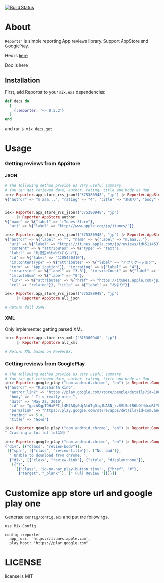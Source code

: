 
[![Build Status](https://travis-ci.org/KazuCocoa/simple_app_reporter_ex.svg?branch=master)](https://travis-ci.org/KazuCocoa/simple_app_reporter_ex)

# About

`Reporter` is simple reporting App reviews library.
Support AppStore and GooglePlay.

Hex is [here](https://hex.pm/packages/reporter)

Doc is [here](http://hexdocs.pm/reporter/extra-api-reference.html)

## Installation

First, add Reporter to your `mix.exs` dependencies:

```elixir
def deps do
  [
    {:reporter, "~> 0.5.2"}
  ]
end
```

and run `$ mix deps.get`.

# Usage
### Getting reviews from AppStore
#### JSON

```elixir
# The following method provide us very useful summary.
# You can get reviewed date, author, rating, title and body as Map.
iex> Reporter.app_store_rss_json!("375380948", "jp") |> Reporter.AppStore.review_summaries |> Enum.at(0)
%{"author" => "m.aaa...", "rating" => "4", "title" => "あまり", "body" => "利便性がわかりずらい"}


iex> Reporter.app_store_rss_json!("375380948", "jp")
     |> Reporter.AppStore.author
%{"name" => %{"label" => "iTunes Store"},
  "uri" => %{"label" => "http://www.apple.com/jp/itunes/"}}

iex> Reporter.app_store_rss_json!("375380948", "jp") |> Reporter.AppStore.reviews |> Enum.at(0)
%{"author" => %{"label" => "", "name" => %{"label" => "m.aaa..."},
  "uri" => %{"label" => "https://itunes.apple.com/jp/reviews/id451145371"}},
  "content" => %{"attributes" => %{"type" => "text"},
  "label" => "利便性がわかりずらい"},
  "id" => %{"label" => "1205430410"},
  "im:contentType" => %{"attributes" => %{"label" => "アプリケーション",
  "term" => "Application"}}, "im:rating" => %{"label" => "4"},
  "im:version" => %{"label" => "3.3"}, "im:voteCount" => %{"label" => "0"},
  "im:voteSum" => %{"label" => "0"},
  "link" => %{"attributes" => %{"href" => "https://itunes.apple.com/jp/review?id=375380948&type=Purple%20Software",
  "rel" => "related"}}, "title" => %{"label" => "あまり"}}
```

```elixir
iex> Reporter.app_store_rss_json!("375380948", "jp")
     |> Reporter.AppStore.all_json

# Return full JSON.
```

#### XML

Only implemented getting parsed XML.

```elixir
iex> Reporter.app_store_rss_xml!("375380948", "jp")
     |> Reporter.AppStore.all_xml

# Return XML based on FeederEx.
```

### Getting reviews from GooglePlay

```elixir
# The following method provide us very useful summary.
# You can get reviewed date, author, rating, title and body as Map.
iex> Reporter.google_play!("com.android.chrome", "en") |> Reporter.GooglePlay.review_summaries |> Enum.at(0)
%{"author" => "Kinoshanth Kino",
  "author_link" => "https://play.google.com/store/people/details?id=108550484713070099642",
  "body" => " It's really nice ",
  "date" => "May 22, 2016",
  "id" => "gp:AOqpTOHxPPI_l4M7AQy0djAtdTgDlgJUASN_rzS9tSelR6bQfN4cwRtYFNqjzTzzJX_qJeTXwQkNW4Ucsn1eJFk",
  "permalink" => "https://play.google.com/store/apps/details?id=com.android.chrome&reviewId=Z3A6QU9xcFRPSHhQUElfbDRNN0FReTBkakF0ZFRnRGxnSlVBU05fcnpTOXRTZWxSNmJRZk40Y3dSdFlGTnFqelR6ekpYX3FKZVRYd1FrTlc0VWNzbjFlSkZr",
  "rating" => 5.0,
  "title" => "Good"}

iex> Reporter.google_play!("com.android.chrome", "en") |> Reporter.GooglePlay.review_body_list |> Enum.at(0)
" Crashing a lot lot lot😡😣 "

iex> Reporter.google_play!("com.android.chrome", "en") |> Reporter.GooglePlay.review_bodies |> Enum.at(1)
{"div", [{"class", "review-body"}],
 [{"span", [{"class", "review-title"}], ["Not bad"]},
  " Unable to download from chrome. ",
  {"div", [{"class", "review-link"}, {"style", "display:none"}],
   [{"a",
     [{"class", "id-no-nav play-button tiny"}, {"href", "#"},
      {"target", "_blank"}], [" Full Review "]}]}]}
```

# Customize app store url and google play one

Generate `config/config.exs` and put the followings.

```
use Mix.Config

config :reporter,
  app_host: "https://itunes.apple.com",
  play_host: "https://play.google.com"
```

# LICENSE
license is MIT
